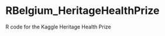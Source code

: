 RBelgium_HeritageHealthPrize
============================

R code for the Kaggle Heritage Health Prize